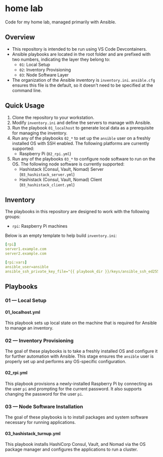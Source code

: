 # home lab

Code for my home lab, managed primarily with Ansible.

## Overview

- This repository is intended to be run using VS Code Devcontainers.
- Ansible playbooks are located in the root folder and are prefixed with two
  numbers, indicating the layer they belong to:
  - `01`: Local Setup
  - `02`: Inventory Provisioning
  - `03`: Node Software Layer
- The organization of the Ansible inventory is `inventory.ini`. `ansible.cfg`
  ensures this file is the default, so it doesn't need to be specified at the
  command line.

## Quick Usage

1. Clone the repository to your workstation.
2. Modify `inventory.ini` and define the servers to manage with Ansible.
3. Run the playbook `01_localhost` to generate local data as a
   prerequisite for managing the inventory.
4. Run any of the playbooks `02_*` to set up the `ansible` user on a freshly
   installed OS with SSH enabled. The following platforms are currently
   supported:
   - Raspberry Pi (`02_rpi.yml`)
5. Run any of the playbooks `03_*` to configure node software to run on the
   OS. The following node software is currently supported:
   - Hashistack (Consul, Vault, Nomad) Server (`03_hashistack_server.yml`)
   - Hashistack (Consul, Vault, Nomad) Client (`03_hashistack_client.yml`)

## Inventory

The playbooks in this repository are designed to work with the following groups:

- `rpi`: Raspberry Pi machines

Below is an empty template to help build `inventory.ini`:

```yaml
[rpi]
server1.example.com
server2.example.com

[rpi:vars]
ansible_user=ansible
ansible_ssh_private_key_file="{{ playbook_dir }}/keys/ansible_ssh_ed25519"
```

## Playbooks

### 01 — Local Setup

#### 01_localhost.yml

This playbook sets up local state on the machine that is required for Ansible to
manage an inventory.

### 02 — Inventory Provisioning

The goal of these playbooks is to take a freshly installed OS and configure it
for further automation with Ansible. This stage ensures the `ansible` user is
properly set up and performs any OS-specific configuration.

#### 02_rpi.yml

This playbook provisions a newly-installed Raspberry Pi by connecting as the
user `pi` and prompting for the current password. It also supports changing the
password for the user `pi`.

### 03 — Node Software Installation

The goal of these playbooks is to install packages and system software necessary
for running applications.

#### 03_hashistack_turnup.yml

This playbook installs HashiCorp Consul, Vault, and Nomad via the OS package
manager and configures the applications to run a cluster.

